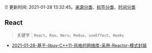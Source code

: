 :alarm_clock: 更新时间: 2021-01-28 13:32:45。[来源分类](../README.md)、[标签分类](../TAGS.md)、[时间分类](../TIMELINE.md)

## React


> 关键字：`React`、`Rax`、`Nerv`、`Redux`、`useEffect`、`Hooks`



- [2021-01-28-基于-libuv-C++11-风格的网络库-采用-Reactor-模式封装](https://www.v2ex.com/t/749327) 